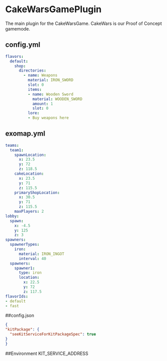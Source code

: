 # CakeWarsGamePlugin
The main plugin for the CakeWarsGame. CakeWars is our Proof of Concept gamemode.


## config.yml

```yaml
flavors:
  default:
    shop:
      directories:
        - name: Weapons
          material: IRON_SWORD
          slot: 0
          items:
          - name: Wooden Sword
            material: WOODEN_SWORD
            amount: 1
            slot: 0
          lore:
          - Buy weapons here
```

## exomap.yml

```yaml
teams:
  team1:
    spawnLocation:
      x: 23.5
      y: 72
      z: 118.5
    cakeLocation:
      x: 23.5
      y: 71
      z: 115.5
    primaryShopLocation:
      x: 30.5
      y: 71
      z: 115.5
    maxPlayers: 2
lobby:
  spawn:
    x: -4.5
    y: 125
    z: 3
spawners:
  spawnerTypes:
    iron:
      material: IRON_INGOT
      interval: 40
  spawners:
    spawner1:
      type: iron
      location:
        x: 22.5
        y: 72
        z: 117.5
flavorIds:
- default
- fast
```


##config.json
```json
{
"kitPackage": {
  "seeKitServiceForKitPackageSpec": true
}
}
```

##Environment
KIT_SERVICE_ADDRESS